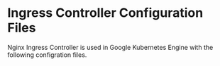 # Ingress Controller Configuration Files

Nginx Ingress Controller is used in Google Kubernetes Engine with the following configration files.
